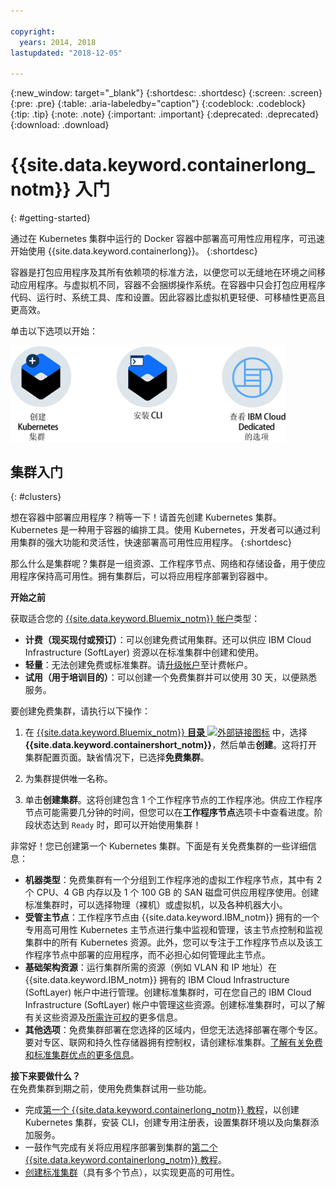 ```yaml
---

copyright:
  years: 2014, 2018
lastupdated: "2018-12-05"

---
```


{:new_window: target="_blank"}
{:shortdesc: .shortdesc}
{:screen: .screen}
{:pre: .pre}
{:table: .aria-labeledby="caption"}
{:codeblock: .codeblock}
{:tip: .tip}
{:note: .note}
{:important: .important}
{:deprecated: .deprecated}
{:download: .download}



# {{site.data.keyword.containerlong_notm}} 入门
{: #getting-started}

通过在 Kubernetes 集群中运行的 Docker 容器中部署高可用性应用程序，可迅速开始使用 {{site.data.keyword.containerlong}}。
{:shortdesc}

容器是打包应用程序及其所有依赖项的标准方法，以便您可以无缝地在环境之间移动应用程序。与虚拟机不同，容器不会捆绑操作系统。在容器中只会打包应用程序代码、运行时、系统工具、库和设置。因此容器比虚拟机更轻便、可移植性更高且更高效。



单击以下选项以开始：

<img usemap="#home_map" border="0" class="image" id="image_ztx_crb_f1b" src="images/cs_public_dedicated_options.png" width="440" alt="单击图标可快速开始使用 {{site.data.keyword.containerlong_notm}}。对于 {{site.data.keyword.Bluemix_dedicated_notm}}，单击此图标可查看选项。" style="width:440px;" />
<map name="home_map" id="home_map">
<area href="#clusters" alt="在 {{site.data.keyword.Bluemix_notm}} 中开始使用 Kubernetes 集群" title="在 {{site.data.keyword.Bluemix_notm}} 中开始使用 Kubernetes 集群" shape="rect" coords="-7, -8, 108, 211" />
<area href="/docs/containers/cs_cli_install.html" alt="安装 CLI。" title="安装 CLI。" shape="rect" coords="155, -1, 289, 210" />
<area href="/docs/containers/cs_dedicated.html#dedicated_environment" alt="{{site.data.keyword.Bluemix_dedicated_notm}} 云环境" title="{{site.data.keyword.Bluemix_notm}} 云环境" shape="rect" coords="326, -10, 448, 218" />
</map>


## 集群入门
{: #clusters}

想在容器中部署应用程序？稍等一下！请首先创建 Kubernetes 集群。Kubernetes 是一种用于容器的编排工具。使用 Kubernetes，开发者可以通过利用集群的强大功能和灵活性，快速部署高可用性应用程序。
{:shortdesc}

那么什么是集群呢？集群是一组资源、工作程序节点、网络和存储设备，用于使应用程序保持高可用性。拥有集群后，可以将应用程序部署到容器中。

**开始之前**

获取适合您的 [{{site.data.keyword.Bluemix_notm}} 帐户](https://console.bluemix.net/registration/)类型：
* **计费（现买现付或预订）**：可以创建免费试用集群。还可以供应 IBM Cloud Infrastructure (SoftLayer) 资源以在标准集群中创建和使用。
* **轻量**：无法创建免费或标准集群。请[升级帐户](/docs/account/account_faq.html#changeacct)至计费帐户。
* **试用（用于培训目的）**：可以创建一个免费集群并可以使用 30 天，以便熟悉服务。

要创建免费集群，请执行以下操作：

1.  在 [{{site.data.keyword.Bluemix_notm}} **目录** ![外部链接图标](../icons/launch-glyph.svg "外部链接图标")](https://console.bluemix.net/catalog/?category=containers) 中，选择 **{{site.data.keyword.containershort_notm}}**，然后单击**创建**。这将打开集群配置页面。缺省情况下，已选择**免费集群**。

2.  为集群提供唯一名称。

3.  单击**创建集群**。这将创建包含 1 个工作程序节点的工作程序池。供应工作程序节点可能需要几分钟的时间，但您可以在**工作程序节点**选项卡中查看进度。阶段状态达到 `Ready` 时，即可以开始使用集群！

非常好！您已创建第一个 Kubernetes 集群。下面是有关免费集群的一些详细信息：

*   **机器类型**：免费集群有一个分组到工作程序池的虚拟工作程序节点，其中有 2 个 CPU、4 GB 内存以及 1 个 100 GB 的 SAN 磁盘可供应用程序使用。创建标准集群时，可以选择物理（裸机）或虚拟机，以及各种机器大小。
*   **受管主节点**：工作程序节点由 {{site.data.keyword.IBM_notm}} 拥有的一个专用高可用性 Kubernetes 主节点进行集中监视和管理，该主节点控制和监视集群中的所有 Kubernetes 资源。此外，您可以专注于工作程序节点以及该工作程序节点中部署的应用程序，而不必担心如何管理此主节点。
*   **基础架构资源**：运行集群所需的资源（例如 VLAN 和 IP 地址）在 {{site.data.keyword.IBM_notm}} 拥有的 IBM Cloud Infrastructure (SoftLayer) 帐户中进行管理。创建标准集群时，可在您自己的 IBM Cloud Infrastructure (SoftLayer) 帐户中管理这些资源。创建标准集群时，可以了解有关这些资源及[所需许可权](/docs/containers/cs_users.html#infra_access)的更多信息。
*   **其他选项**：免费集群部署在您选择的区域内，但您无法选择部署在哪个专区。要对专区、联网和持久性存储器拥有控制权，请创建标准集群。[了解有关免费和标准集群优点的更多信息](/docs/containers/cs_why.html#cluster_types)。


**接下来要做什么？**</br>
在免费集群到期之前，使用免费集群试用一些功能。

* 完成[第一个 {{site.data.keyword.containerlong_notm}} 教程](/docs/containers/cs_tutorials.html#cs_cluster_tutorial)，以创建 Kubernetes 集群，安装 CLI，创建专用注册表，设置集群环境以及向集群添加服务。
* 一鼓作气完成有关将应用程序部署到集群的[第二个 {{site.data.keyword.containerlong_notm}} 教程](/docs/containers/cs_tutorials_apps.html#cs_apps_tutorial)。
* [创建标准集群](/docs/containers/cs_clusters.html#clusters_ui)（具有多个节点），以实现更高的可用性。


